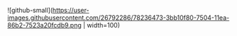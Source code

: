 ![github-small](https://user-images.githubusercontent.com/26792286/78236473-3bb10f80-7504-11ea-86b2-7523a20fcdb9.png | width=100)